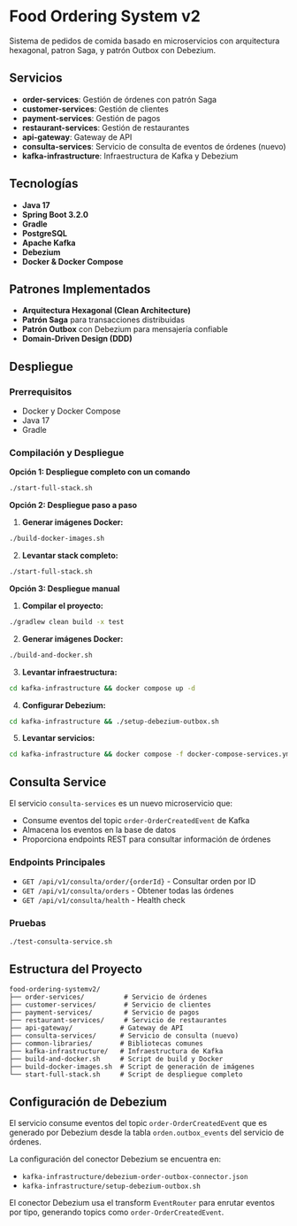 # Food Ordering System v2

Sistema de pedidos de comida basado en microservicios con arquitectura hexagonal, patron Saga, y patrón Outbox con Debezium.

## Servicios

- **order-services**: Gestión de órdenes con patrón Saga
- **customer-services**: Gestión de clientes
- **payment-services**: Gestión de pagos
- **restaurant-services**: Gestión de restaurantes
- **api-gateway**: Gateway de API
- **consulta-services**: Servicio de consulta de eventos de órdenes (nuevo)
- **kafka-infrastructure**: Infraestructura de Kafka y Debezium

## Tecnologías

- **Java 17**
- **Spring Boot 3.2.0**
- **Gradle**
- **PostgreSQL**
- **Apache Kafka**
- **Debezium**
- **Docker & Docker Compose**

## Patrones Implementados

- **Arquitectura Hexagonal (Clean Architecture)**
- **Patrón Saga** para transacciones distribuidas
- **Patrón Outbox** con Debezium para mensajería confiable
- **Domain-Driven Design (DDD)**

## Despliegue

### Prerrequisitos
- Docker y Docker Compose
- Java 17
- Gradle

### Compilación y Despliegue

**Opción 1: Despliegue completo con un comando**
```bash
./start-full-stack.sh
```

**Opción 2: Despliegue paso a paso**

1. **Generar imágenes Docker:**
```bash
./build-docker-images.sh
```

2. **Levantar stack completo:**
```bash
./start-full-stack.sh
```

**Opción 3: Despliegue manual**

1. **Compilar el proyecto:**
```bash
./gradlew clean build -x test
```

2. **Generar imágenes Docker:**
```bash
./build-and-docker.sh
```

3. **Levantar infraestructura:**
```bash
cd kafka-infrastructure && docker compose up -d
```

4. **Configurar Debezium:**
```bash
cd kafka-infrastructure && ./setup-debezium-outbox.sh
```

5. **Levantar servicios:**
```bash
cd kafka-infrastructure && docker compose -f docker-compose-services.yml up -d
```

## Consulta Service

El servicio `consulta-services` es un nuevo microservicio que:

- Consume eventos del topic `order-OrderCreatedEvent` de Kafka
- Almacena los eventos en la base de datos
- Proporciona endpoints REST para consultar información de órdenes

### Endpoints Principales

- `GET /api/v1/consulta/order/{orderId}` - Consultar orden por ID
- `GET /api/v1/consulta/orders` - Obtener todas las órdenes
- `GET /api/v1/consulta/health` - Health check

### Pruebas

```bash
./test-consulta-service.sh
```

## Estructura del Proyecto

```
food-ordering-systemv2/
├── order-services/          # Servicio de órdenes
├── customer-services/       # Servicio de clientes
├── payment-services/        # Servicio de pagos
├── restaurant-services/     # Servicio de restaurantes
├── api-gateway/            # Gateway de API
├── consulta-services/      # Servicio de consulta (nuevo)
├── common-libraries/       # Bibliotecas comunes
├── kafka-infrastructure/   # Infraestructura de Kafka
├── build-and-docker.sh     # Script de build y Docker
├── build-docker-images.sh  # Script de generación de imágenes
└── start-full-stack.sh     # Script de despliegue completo
```

## Configuración de Debezium

El servicio consume eventos del topic `order-OrderCreatedEvent` que es generado por Debezium desde la tabla `orden.outbox_events` del servicio de órdenes.

La configuración del conector Debezium se encuentra en:
- `kafka-infrastructure/debezium-order-outbox-connector.json`
- `kafka-infrastructure/setup-debezium-outbox.sh`

El conector Debezium usa el transform `EventRouter` para enrutar eventos por tipo, generando topics como `order-OrderCreatedEvent`.

